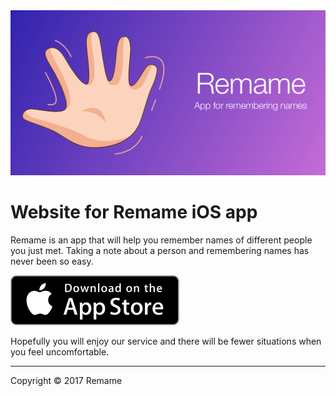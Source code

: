 <img src="img/facebook-web-image.png" alt="Remame app" width="800">

# Website for Remame iOS app

Remame is an app that will help you remember names of different people you just met. Taking a note about a person and remembering names has never been so easy.

[![Download on the App Store](img/Download_on_the_App_Store_Badge_US-UK_135x40.svg)](https://itunes.apple.com/us/app/remame-app-for-remembering/id1186430894?mt=8)

Hopefully you will enjoy our service and there will be fewer situations when you feel uncomfortable.

---

Copyright &copy; 2017 Remame


